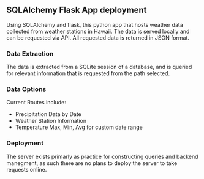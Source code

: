 ## SQLAlchemy Flask App deployment

Using SQLAlchemy and flask, this python app that hosts weather data collected from weather stations in Hawaii.
The data is served locally and can be requested via API. All requested data is returned in JSON format. 

### Data Extraction
The data is extracted from a SQLite session of a database, and is queried for relevant information that is requested from the path selected.

### Data Options
Current Routes include:
* Precipitation Data by Date
* Weather Station Information
* Temperature Max, Min, Avg for custom date range

### Deployment
The server exists primarly as practice for constructing queries and backend manegment, as such there are no plans to deploy the server to take requests online. 

